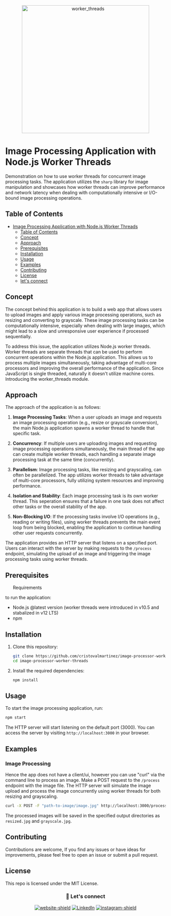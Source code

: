 <div align="center"> 
  <img src="https://blog.logrocket.com/wp-content/uploads/2019/09/singlethreadcode.jpg" width="400" alt="worker_threads" />
</div>

# Image Processing Application with Node.js Worker Threads

Demonstration on how to use worker threads for concurrent image processing tasks. The application utilizes the `sharp` library for image manipulation and showcases how worker threads can improve performance and network latency when dealing with computationally intensive or I/O-bound image processing operations.

## Table of Contents

- [Image Processing Application with Node.js Worker Threads](#image-processing-application-with-nodejs-worker-threads)
  - [Table of Contents](#table-of-contents)
  - [Concept](#concept)
  - [Approach](#approach)
  - [Prerequisites](#prerequisites)
  - [Installation](#installation)
  - [Usage](#usage)
  - [Examples](#examples)
  - [Contributing](#contributing)
  - [License](#license)
  - [let's connect](#Let's-connect)

## Concept

The concept behind this application is to build a web app that allows users to upload images and apply various image processing operations, such as resizing and converting to grayscale. These image processing tasks can be computationally intensive, especially when dealing with large images, which might lead to a slow and unresponsive user experience if processed sequentially.

To address this issue, the application utilizes Node.js worker threads. Worker threads are separate threads that can be used to perform concurrent operations within the Node.js application. This allows us to process multiple images simultaneously, taking advantage of multi-core processors and improving the overall performance of the application. Since JavaScript is single threaded, naturally it doesn't utilize machine cores. Introducing the worker_threads module.

## Approach

The approach of the application is as follows:

1. **Image Processing Tasks**: When a user uploads an image and requests an image processing operation (e.g., resize or grayscale conversion), the main Node.js application spawns a worker thread to handle that specific task.

2. **Concurrency**: If multiple users are uploading images and requesting image processing operations simultaneously, the main thread of the app can create multiple worker threads, each handling a separate image processing task at the same time (concurrently).

3. **Parallelism**: Image processing tasks, like resizing and grayscaling, can often be parallelized. The app utilizes worker threads to take advantage of multi-core processors, fully utilizing system resources and improving performance.

4. **Isolation and Stability**: Each image processing task is its own worker thread. This seperation ensures that a failure in one task does not affect other tasks or the overall stability of the app.

5. **Non-Blocking I/O**: If the processing tasks involve I/O operations (e.g., reading or writing files), using worker threads prevents the main event loop from being blocked, enabling the application to continue handling other user requests concurrently.

The application provides an HTTP server that listens on a specified port. Users can interact with the server by making requests to the `/process` endpoint, simulating the upload of an image and triggering the image processing tasks using worker threads.

## Prerequisites

<ul>Requirements</ul> to run the application:

- Node.js @latest version (worker threads were introduced in v10.5 and stabalized in v12 LTS)
- npm 

## Installation

1. Clone this repository:

   ```bash
   git clone https://github.com/cristovalmartinez/image-processor-worker-threads.git
   cd image-processor-worker-threads
   ```

2. Install the required dependencies:

   ```bash
   npm install
   ```

## Usage

To start the image processing application, run:

```bash
npm start
```

The HTTP server will start listening on the default port (3000). You can access the server by visiting `http://localhost:3000` in your browser.

## Examples

### Image Processing

Hence the app does not have a client/ui, however you can use "curl" via the command line to process an image. Make a POST request to the `/process` endpoint with the image file. The HTTP server will simulate the image upload and process the image concurrently using worker threads for both resizing and grayscaling.

```bash
curl -X POST -F "path-to-image/image.jpg" http://localhost:3000/process
```

The processed images will be saved in the specified output directories as `resized.jpg` and `grayscale.jpg`.

## Contributing

Contributions are welcome, If you find any issues or have ideas for improvements, please feel free to open an issue or submit a pull request.

## License

This repo is licensed under the MIT License.

<div align='center'>
  
 ### :gem: Let's connect
  
  [![website-shield][website-shield]][website-url] [![LinkedIn][linkedin-shield]][linkedin-url] [![instagram-shield][instagram-shield]][instagram-url]
  
</div>

<!-- [contributors-shield]: https://img.shields.io/github/contributors/othneildrew/Best-README-Template.svg?style=for-the-badge -->
<!-- [contributors-url]: https://github.com/othneildrew/Best-README-Template/graphs/contributors -->
<!-- [forks-shield]: https://img.shields.io/github/forks/othneildrew/Best-README-Template.svg?style=for-the-badge -->
<!-- [forks-url]: https://github.com/othneildrew/Best-README-Template/network/members
[stars-shield]: https://img.shields.io/github/stars/othneildrew/Best-README-Template.svg?style=for-the-badge
[stars-url]: https://github.com/othneildrew/Best-README-Template/stargazers
[issues-shield]: https://img.shields.io/github/issues/othneildrew/Best-README-Template.svg?style=for-the-badge
[issues-url]: https://github.com/othneildrew/Best-README-Template/issues
[license-shield]: https://img.shields.io/github/license/othneildrew/Best-README-Template.svg?style=for-the-badge
[license-url]: https://img.shields.io/badge/Netlify-00C7B7?style=for-the-badge&logo=netlify&logoColor=white -->
[linkedin-shield]: https://img.shields.io/badge/linkedin-blue?style=flat&logo=linkedin
[linkedin-url]: https://www.linkedin.com/in/cristoval
[instagram-shield]: https://img.shields.io/badge/instagram-orange?style=flat&logo=instagram&logoColor=white
[instagram-url]: https://www.instagram.com/cristoval.m/
[website-shield]: https://img.shields.io/badge/website-gray?style=flat&logo=stylelint&logoColor=white
[website-url]: https://www.cristovalmartinez.com
